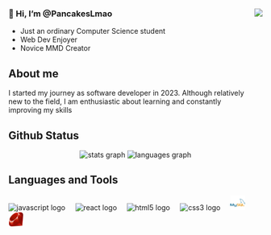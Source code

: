 
<div>
  <img align="right" src="https://media1.tenor.com/m/Scvhaq655n0AAAAC/schwi.gif" height="240" />			
  <h3>👋 Hi, I’m @PancakesLmao</h3>
  
- Just an ordinary Computer Science student    
- Web Dev Enjoyer   
- Novice MMD Creator   
</div>   

<div>
  <h2>About me</h2>
  <p>I started my journey as software developer in 2023. Although relatively new to the field, I am enthusiastic about learning and constantly improving my skills</p>
</div>

<div>
  <h2>Github Status</h2>
  <div <div align="center">
    <img src="https://github-readme-stats.vercel.app/api?username=PancakesLmao&hide_title=false&hide_rank=false&show_icons=true&include_all_commits=true&count_private=true&disable_animations=false&theme=dracula&locale=en&hide_border=false" height="150" alt="stats graph"  />
    <img src="https://github-readme-stats.vercel.app/api/top-langs?username=PancakesLmao&locale=en&hide_title=false&layout=compact&card_width=320&langs_count=5&theme=dracula&hide_border=false" height="150" alt="languages graph"  />
  </div>
</div>


<div align="left">
  <h2>Languages and Tools</h2>
    <div>
      <img src="https://cdn.jsdelivr.net/gh/devicons/devicon/icons/javascript/javascript-original.svg" height="30" alt="javascript logo"  />
      <img width="12" />
      <img src="https://cdn.jsdelivr.net/gh/devicons/devicon/icons/react/react-original.svg" height="30" alt="react logo"  />
      <img width="12" />
      <img src="https://cdn.jsdelivr.net/gh/devicons/devicon/icons/html5/html5-original.svg" height="30" alt="html5 logo"  />
      <img width="12" />
      <img src="https://cdn.jsdelivr.net/gh/devicons/devicon/icons/css3/css3-original.svg" height="30" alt="css3 logo"  />
      <img width="12" />
      <img src="https://raw.githubusercontent.com/devicons/devicon/master/icons/mysql/mysql-original-wordmark.svg" height="30" alt="mysql logo"  />
      <img width="12" />
      <img src="https://raw.githubusercontent.com/devicons/devicon/master/icons/ruby/ruby-original.svg" height="30" alt="ruby logo"  />
    </div>
</div>

<!---
PancakesLmao/PancakesLmao is a ✨ special ✨ repository because its `README.md` (this file) appears on your GitHub profile.
You can click the Preview link to take a look at your changes.
--->
